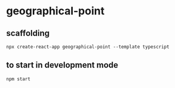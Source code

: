 # geographical-point


## scaffolding

```shell
npx create-react-app geographical-point --template typescript
```

## to start in development mode

```shell
npm start
```
